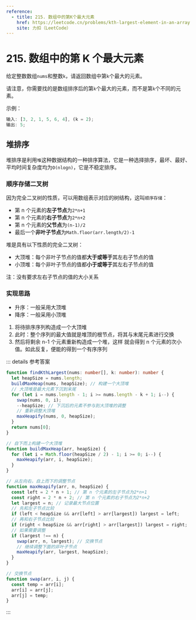 ```yaml
---
reference:
  - title: 215. 数组中的第K个最大元素
    href: https://leetcode.cn/problems/kth-largest-element-in-an-array
    site: 力扣（LeetCode）
---
```


# 215. 数组中的第 K 个最大元素

给定整数数组`nums`和整数`k`，请返回数组中第`k`个最大的元素。

请注意，你需要找的是数组排序后的第`k`个最大的元素，而不是第`k`个不同的元素。

示例：

```js
输入: [3, 2, 1, 5, 6, 4], (k = 2);
输出: 5;
```

## 堆排序

堆排序是利用`堆`这种数据结构的一种排序算法，它是一种选择排序，最坏、最好、平均时间复杂度均为`O(nlogn)`，它是不稳定排序。

### 顺序存储二叉树

因为完全二叉树的性质，可以用数组表示对应的树结构，这叫`顺序存储`：

- 第 n 个元素的**左子节点**为`2*n+1`
- 第 n 个元素的**右子节点**为`2*n+2`
- 第 n 个元素的**父节点**为`(n-1)/2`
- 最后一个**非叶子节点**为`Math.floor(arr.length/2)-1`

堆是具有以下性质的完全二叉树：

- 大顶堆：每个非叶子节点的值都**大于或等于**其左右子节点的值
- 小顶堆：每个非叶子节点的值都**小于或等于**其左右子节点的值

注：没有要求左右子节点的值的大小关系

### 实现思路

- 升序：一般采用大顶堆
- 降序：一般采用小顶堆

1. 将待排序序列构造成一个大顶堆
2. 此时：整个序列的最大值就是堆顶的根节点，将其与末尾元素进行交换
3. 然后将剩余 n-1 个元素重新构造成一个堆，这样 就会得到 n 个元素的次小值。如此反复，便能的得到一个有序序列

::: details 参考答案
```ts
function findKthLargest(nums: number[], k: number): number {
  let heapSize = nums.length;
  buildMaxHeap(nums, heapSize); // 构建一个大顶堆
  // 大顶堆是最大元素下沉到末尾
  for (let i = nums.length - 1; i >= nums.length - k + 1; i--) {
    swap(nums, 0, i);
    --heapSize; // 下沉后的元素不参与到大顶堆的调整
    // 重新调整大顶堆
    maxHeapify(nums, 0, heapSize);
  }
  return nums[0];
}

// 自下而上构建一个大顶堆
function buildMaxHeap(arr, heapSize) {
  for (let i = Math.floor(heapSize / 2) - 1; i >= 0; i--) {
    maxHeapify(arr, i, heapSize);
  }
}

// 从左向右，自上而下的调整节点
function maxHeapify(arr, n, heapSize) {
  const left = 2 * n + 1; // 第 n 个元素的左子节点为2*n+1
  const right = 2 * n + 2; // 第 n 个元素的右子节点为2*n+2
  let largest = n; // 记录最大节点位置
  // 先和左子节点比较
  if (left < heapSize && arr[left] > arr[largest]) largest = left;
  // 再和右子节点比较
  if (right < heapSize && arr[right] > arr[largest]) largest = right;
  // 如果需要调整
  if (largest !== n) {
    swap(arr, n, largest); // 交换节点
    // 继续调整下面的非叶子节点
    maxHeapify(arr, largest, heapSize);
  }
}

// 交换节点
function swap(arr, i, j) {
  const temp = arr[i];
  arr[i] = arr[j];
  arr[j] = temp;
}
```
:::
